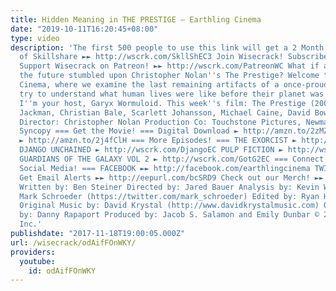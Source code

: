 ```yaml
---
title: Hidden Meaning in THE PRESTIGE – Earthling Cinema
date: "2019-10-11T16:20:45+08:00"
type: video
description: 'The first 500 people to use this link will get a 2 Month FREE trial
  of Skillshare ►► http://wscrk.com/SkllShEC3 Join Wisecrack! Subscribe! ►► http://wscrk.com/SbscrbWC
  Support Wisecrack on Patreon! ►► http://wscrk.com/PatreonWC What if an alien in
  the future stumbled upon Christopher Nolan''s The Prestige? Welcome to Earthling
  Cinema, where we examine the last remaining artifacts of a once-proud culture and
  try to understand what human lives were like before their planet was destroyed.
  I''m your host, Garyx Wormuloid. This week''s film: The Prestige (2006) Stars: Hugh
  Jackman, Christian Bale, Scarlett Johansson, Michael Caine, David Bowie, Andy Serkis
  Director: Christopher Nolan Production Co: Touchstone Pictures, Newmarket Films,
  Syncopy === Get the Movie! === Digital Download ► http://amzn.to/2zMZyi6 DVD/Blu-ray
  ► http://amzn.to/2j4fClH === More Episodes! === THE EXORCIST ► http://wscrk.com/ExrcstEC
  DJANGO UNCHAINED ► http://wscrk.com/DjangoEC PULP FICTION ► http://wscrk.com/PlpFctnEC
  GUARDIANS OF THE GALAXY VOL 2 ► http://wscrk.com/GotG2EC === Connect with us on
  Social Media! === FACEBOOK ►► http://facebook.com/earthlingcinema TWITTER ►► @EarthlingCinema
  Get Email Alerts ►► http://eepurl.com/bcSRD9 Check out our Merch! ►► http://www.wisecrack.co/store
  Written by: Ben Steiner Directed by: Jared Bauer Analysis by: Kevin Winzer Starring:
  Mark Schroeder (https://twitter.com/mark_schroeder) Edited by: Ryan Hailey (http://www.ryanhaileydotcom.com/)
  Original Music by: David Krystal (http://www.davidkrystalmusic.com) Opening Animation
  by: Danny Rapaport Produced by: Jacob S. Salamon and Emily Dunbar © 2017 Wisecrack,
  Inc.'
publishdate: "2017-11-18T19:00:05.000Z"
url: /wisecrack/odAifFOnWKY/
providers:
  youtube:
    id: odAifFOnWKY
---
```

